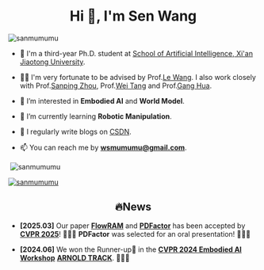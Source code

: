 <h1 align="center">Hi 👋, I'm Sen Wang</h1>

<p align="left"> <img src="https://komarev.com/ghpvc/?username=sanmumumu&label=Profile%20views&color=0e75b6&style=flat" alt="sanmumumu" /> </p>


- 🏫 I'm a third-year Ph.D. student at [School of Artificial Intelligence, Xi'an Jiaotong University](https://iair.xjtu.edu.cn/index.htm).

- 👨‍🏫 I'm very fortunate to be advised by Prof.[Le Wang](https://gr.xjtu.edu.cn/web/lewang). I also work closely with Prof.[Sanping Zhou](https://gr.xjtu.edu.cn/web/spzhou), Prof.[Wei Tang](https://www.cs.uic.edu/~tangw/index.html) and Prof.[Gang Hua](https://www.ganghua.org/).

- 🔭 I’m interested in **Embodied AI** and **World Model**.

- 🌱 I’m currently learning **Robotic Manipulation**.

- 📝 I regularly write blogs on [CSDN](https://blog.csdn.net/weixin_45751396?spm=1000.2115.3001.5343).

- 📫 You can reach me by **wsmumumu@gmail.com**.



<p>&nbsp;<img align="center" src="https://github-readme-stats.vercel.app/api?username=sanmumumu&show_icons=true&locale=en" alt="sanmumumu" /></p>

<p align="left"> <a href="https://github.com/ryo-ma/github-profile-trophy"><img src="https://github-profile-trophy.vercel.app/?username=sanmumumu" alt="sanmumumu" /></a> </p>

<h2 align="center"> 🔥News</h2>

- **[2025.03]** Our paper **[FlowRAM](https://openaccess.thecvf.com/content/CVPR2025/papers/Wang_FlowRAM_Grounding_Flow_Matching_Policy_with_Region-Aware_Mamba_Framework_for_CVPR_2025_paper.pdf)** and **[PDFactor](https://openaccess.thecvf.com/content/CVPR2025/papers/Tian_PDFactor_Learning_Tri-Perspective_View_Policy_Diffusion_Field_for_Multi-Task_Robotic_CVPR_2025_paper.pdf)** has been accepted by **[CVPR 2025](https://cvpr.thecvf.com/)**! 🎉🎉🎉 **PDFactor** was selected for an oral presentation! 🌟🌟🌟

- **[2024.06]** We won the Runner-up🥈 in the **[CVPR 2024 Embodied AI Workshop](https://embodied-ai.org/cvpr2024/)** **[ARNOLD TRACK](https://sites.google.com/view/arnoldchallenge/)**. 🎉🎉🎉
